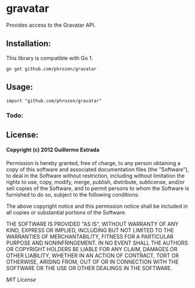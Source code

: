 # gravatar

Provides access to the Gravatar API.

## Installation:

This library is compatible with Go 1.

```
go get github.com/phrozen/gravatar
```

## Usage:
```
import "github.com/phrozen/gravatar"
```

### Todo:


## License:
#### Copyright (c) 2012 Guillermo Estrada

Permission is hereby granted, free of charge, to any person obtaining a copy of this software and associated documentation files (the "Software"), to deal in the Software without restriction, including without limitation the rights to use, copy, modify, merge, publish, distribute, sublicense, and/or sell copies of the Software, and to permit persons to whom the Software is furnished to do so, subject to the following conditions:

The above copyright notice and this permission notice shall be included in all copies or substantial portions of the Software.

THE SOFTWARE IS PROVIDED "AS IS", WITHOUT WARRANTY OF ANY KIND, EXPRESS OR IMPLIED, INCLUDING BUT NOT LIMITED TO THE WARRANTIES OF MERCHANTABILITY, FITNESS FOR A PARTICULAR PURPOSE AND NONINFRINGEMENT. IN NO EVENT SHALL THE AUTHORS OR COPYRIGHT HOLDERS BE LIABLE FOR ANY CLAIM, DAMAGES OR OTHER LIABILITY, WHETHER IN AN ACTION OF CONTRACT, TORT OR OTHERWISE, ARISING FROM, OUT OF OR IN CONNECTION WITH THE SOFTWARE OR THE USE OR OTHER DEALINGS IN THE SOFTWARE.

*MIT License*
